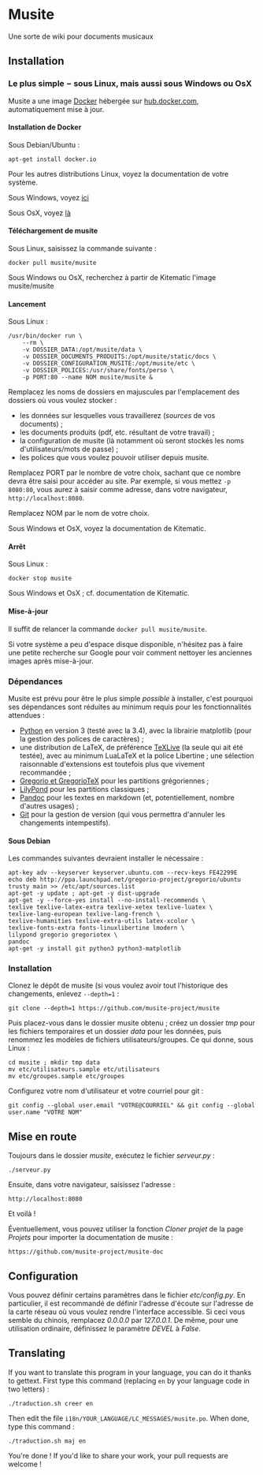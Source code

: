 # Musite
Une sorte de wiki pour documents musicaux


## Installation

### Le plus simple − sous Linux, mais aussi sous Windows ou OsX

Musite a une image [Docker](https://www.docker.com/) hébergée sur [hub.docker.com](https://hub.docker.com/), automatiquement mise à jour.

#### Installation de Docker

Sous Debian/Ubuntu :

    apt-get install docker.io

Pour les autres distributions Linux, voyez la documentation de votre système.

Sous Windows, voyez [ici](https://docs.docker.com/installation/windows/)

Sous OsX, voyez [là](https://docs.docker.com/installation/mac/)

#### Téléchargement de musite

Sous Linux, saisissez la commande suivante :

    docker pull musite/musite

Sous Windows ou OsX, recherchez à partir de Kitematic l'image musite/musite

#### Lancement

Sous Linux :

```
/usr/bin/docker run \
	--rm \
	-v DOSSIER_DATA:/opt/musite/data \
	-v DOSSIER_DOCUMENTS_PRODUITS:/opt/musite/static/docs \
	-v DOSSIER_CONFIGURATION_MUSITE:/opt/musite/etc \
	-v DOSSIER_POLICES:/usr/share/fonts/perso \
	-p PORT:80 --name NOM musite/musite &
```

Remplacez les noms de dossiers en majuscules par l'emplacement des dossiers où vous voulez stocker :

- les données sur lesquelles vous travaillerez (*sources* de vos documents) ;
- les documents produits (pdf, etc. résultant de votre travail) ;
- la configuration de musite (là notamment où seront stockés les noms d'utilisateurs/mots de passe) ;
- les polices que vous voulez pouvoir utiliser depuis musite.

Remplacez PORT par le nombre de votre choix, sachant que ce nombre devra être saisi pour accéder au site.
Par exemple, si vous mettez `-p 8080:80`, vous aurez à saisir comme adresse, dans votre navigateur,
`http://localhost:8080`.

Remplacez NOM par le nom de votre choix.

Sous Windows et OsX, voyez la documentation de Kitematic.

#### Arrêt

Sous Linux :

    docker stop musite

Sous Windows et OsX ; cf. documentation de Kitematic.

#### Mise-à-jour

Il suffit de relancer la commande `docker pull musite/musite`.

Si votre système a peu d'espace disque disponible, n'hésitez pas à faire une petite recherche sur
Google pour voir comment nettoyer les anciennes images après mise-à-jour.


### Dépendances

Musite est prévu pour être le plus simple *possible* à installer, c'est pourquoi ses dépendances sont réduites au minimum requis pour les fonctionnalités attendues :

- [Python](https://www.python.org) en version 3 (testé avec la 3.4), avec la librairie matplotlib (pour la gestion des polices de caractères) ;
- une distribution de LaTeX, de préférence [TeXLive](https://www.tug.org/texlive) (la seule qui ait été testée), avec au minimum LuaLaTeX et la police Libertine ; une sélection raisonnable d'extensions est toutefois plus que vivement recommandée ;
- [Gregorio et GregorioTeX](http://gregorio-project.github.io) pour les partitions grégoriennes ;
- [LilyPond](http://www.lilypond.org) pour les partitions classiques ;
- [Pandoc](http://pandoc.org) pour les textes en markdown (et, potentiellement, nombre d'autres usages) ;
- [Git](http://git-scm.com/) pour la gestion de version (qui vous permettra d'annuler les changements intempestifs).

#### Sous Debian

Les commandes suivantes devraient installer le nécessaire :

    apt-key adv --keyserver keyserver.ubuntu.com --recv-keys FE42299E
    echo deb http://ppa.launchpad.net/gregorio-project/gregorio/ubuntu trusty main >> /etc/apt/sources.list
    apt-get -y update ; apt-get -y dist-upgrade
    apt-get -y --force-yes install --no-install-recommends \
    texlive texlive-latex-extra texlive-xetex texlive-luatex \
    texlive-lang-european texlive-lang-french \
    texlive-humanities texlive-extra-utils latex-xcolor \
    texlive-fonts-extra fonts-linuxlibertine lmodern \
    lilypond gregorio gregoriotex \
    pandoc
    apt-get -y install git python3 python3-matplotlib


### Installation

Clonez le dépôt de musite (si vous voulez avoir tout l'historique des changements, enlevez `--depth=1` :

    git clone --depth=1 https://github.com/musite-project/musite

Puis placez-vous dans le dossier musite obtenu ; créez un dossier *tmp* pour les fichiers temporaires et un dossier *data* pour les données, puis renommez les modèles de fichiers utilisateurs/groupes. Ce qui donne, sous Linux :

    cd musite ; mkdir tmp data
    mv etc/utilisateurs.sample etc/utilisateurs
    mv etc/groupes.sample etc/groupes

Configurez votre nom d'utilisateur et votre courriel pour git :

    git config --global user.email "VOTRE@COURRIEL" && git config --global user.name "VOTRE NOM"


## Mise en route

Toujours dans le dossier *musite*, exécutez le fichier *serveur.py* :

    ./serveur.py

Ensuite, dans votre navigateur, saisissez l'adresse :

    http://localhost:8080

Et voilà !

Éventuellement, vous pouvez utiliser la fonction *Cloner projet* de la page *Projets* pour importer la documentation
de musite :

    https://github.com/musite-project/musite-doc


## Configuration

Vous pouvez définir certains paramètres dans le fichier *etc/config.py*. En particulier, il est recommandé de définir l'adresse d'écoute sur l'adresse de la carte réseau où vous voulez rendre l'interface accessible. Si ceci vous semble du chinois, remplacez *0.0.0.0* par *127.0.0.1*. De même, pour une utilisation ordinaire, définissez le paramètre *DEVEL* à *False*.


## Translating

If you want to translate this program in your language, you can do it thanks to gettext. First type this command (replacing `en` by your language code in two letters) :

    ./traduction.sh creer en

Then edit the file `i18n/YOUR_LANGUAGE/LC_MESSAGES/musite.po`. When done, type this command :

    ./traduction.sh maj en

You're done ! If you'd like to share your work, your pull requests are welcome !
